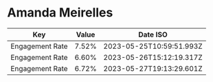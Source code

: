 # Amanda Meirelles

| Key             | Value | Date ISO                 |
| --------------- | ----- | ------------------------ |
| Engagement Rate | 7.52% | 2023-05-25T10:59:51.993Z |
| Engagement Rate | 6.60% | 2023-05-26T15:12:19.317Z |
| Engagement Rate | 6.72% | 2023-05-27T19:13:29.601Z |